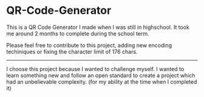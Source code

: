 QR-Code-Generator
=================

This is a QR Code Generator I made when I was still in highschool. It took me around 2 months to complete during the school term. 

Please feel free to contribute to this project, adding new encoding techiniques or fixing the character limit of 176 chars.

----------------------

I choose this project because I wanted to challenge myself. I wanted to learn something new and follow an open standard to create a project which had an unbelievable complexity. (for my ability at the time when I completed it)
